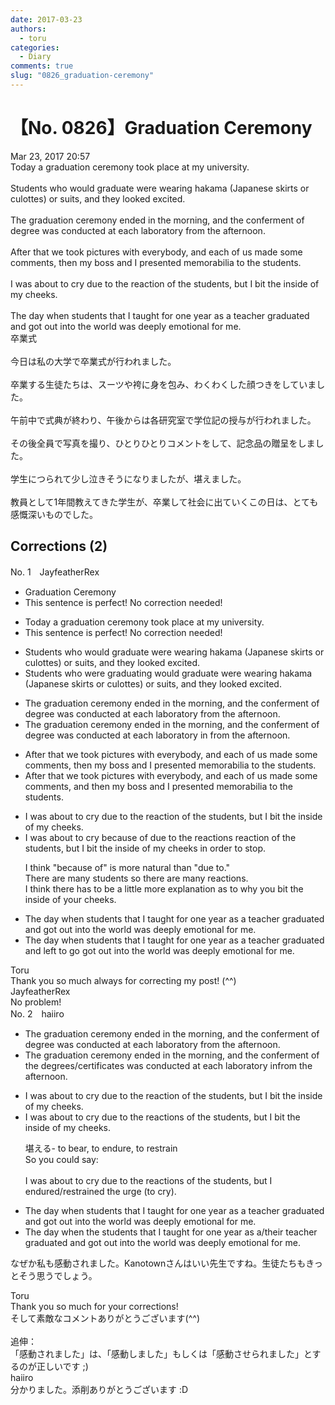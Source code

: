 ```yaml
---
date: 2017-03-23
authors:
  - toru
categories:
  - Diary
comments: true
slug: "0826_graduation-ceremony"
---
```


# 【No. 0826】Graduation Ceremony
<div class="date">Mar 23, 2017 20:57</div>
<div id="post"><div id="body_show_ori">
Today a graduation ceremony took place at my university.<br/><br/>Students who would graduate were wearing hakama (Japanese skirts or culottes) or suits, and they looked excited.<br/><br/>The graduation ceremony ended in the morning, and the conferment of degree was conducted at each laboratory from the afternoon.<br/><br/>After that we took pictures with everybody, and each of us made some comments, then my boss and I presented memorabilia to the students. <br/><br/>I was about to cry due to the reaction of the students, but I bit the inside of my cheeks.<br/><br/>The day when students that I taught for one year as a teacher graduated and got out into the world was deeply emotional for me.
</div></div>

<!-- more -->

<div id="post_ja"><div id="body_show_mo">
卒業式<br/><br/>今日は私の大学で卒業式が行われました。<br/><br/>卒業する生徒たちは、スーツや袴に身を包み、わくわくした顔つきをしていました。<br/><br/>午前中で式典が終わり、午後からは各研究室で学位記の授与が行われました。<br/><br/>その後全員で写真を撮り、ひとりひとりコメントをして、記念品の贈呈をしました。<br/><br/>学生につられて少し泣きそうになりましたが、堪えました。<br/><br/>教員として1年間教えてきた学生が、卒業して社会に出ていくこの日は、とても感慨深いものでした。
</div></div>

## Corrections (2)
<div id="block"><div class="first_name"> No. 1　<span class="just_name">JayfeatherRex</span></div><div id="block2">
<ul class="correction_field">
<li class="incorrect">Graduation Ceremony</li>
<li class="corrected perfect">This sentence is perfect! No correction needed!</li>
</ul>
<ul class="correction_field">
<li class="incorrect">Today a graduation ceremony took place at my university.</li>
<li class="corrected perfect">This sentence is perfect! No correction needed!</li>
</ul>
<ul class="correction_field">
<li class="incorrect">Students who would graduate were wearing hakama (Japanese skirts or culottes) or suits, and they looked excited.</li>
<li class="corrected correct">
Students who <span class="f_red">were graduating </span><span class="sline">would</span> <span class="sline">graduate </span>were wearing hakama (Japanese skirts or culottes) or suits, and they looked excited.
</li>
</ul>
<ul class="correction_field">
<li class="incorrect">The graduation ceremony ended in the morning, and the conferment of degree was conducted at each laboratory from the afternoon.</li>
<li class="corrected correct">
The graduation ceremony ended in the morning, and the conferment of degree was conducted at each laboratory <span class="f_red">in </span><span class="sline">from </span>the afternoon.
</li>
</ul>
<ul class="correction_field">
<li class="incorrect">After that we took pictures with everybody, and each of us made some comments, then my boss and I presented memorabilia to the students.</li>
<li class="corrected correct">
After that we took pictures with everybody, and each of us made some comments, <span class="f_red">and </span>then my boss and I presented memorabilia to the students.
</li>
</ul>
<ul class="correction_field">
<li class="incorrect">I was about to cry due to the reaction of the students, but I bit the inside of my cheeks.</li>
<li class="corrected correct">
I was about to cry <span class="f_red">because of </span><span class="sline">due to </span>the <span class="f_red">reactions </span><span class="sline">reaction </span>of the students, but I bit the inside of my cheeks<span class="f_red"> in order to stop</span>.
<p class="correction_comment">I think "because of" is more natural than "due to."<br/>There are many students so there are many reactions.<br/>I think there has to be a little more explanation as to why you bit the inside of your cheeks.</p>
</li>
</ul>
<ul class="correction_field">
<li class="incorrect">The day when students that I taught for one year as a teacher graduated and got out into the world was deeply emotional for me.</li>
<li class="corrected correct">
The day when students that I taught for one year <span class="sline">as a teacher </span>graduated and <span class="f_red">left to go </span><span class="sline">got out</span> into the world was deeply emotional for me.
</li>
</ul>
</div><div class="name"><span class="just_name">Toru</span><br>
Thank you so much always for correcting my post! (^^)
</div>
<div class="name"><span class="just_name">JayfeatherRex</span><br>
No problem!
</div>
</div>
<div id="block"><div class="first_name"> No. 2　<span class="just_name">haiiro</span></div><div id="block2">
<ul class="correction_field">
<li class="incorrect">The graduation ceremony ended in the morning, and the conferment of degree was conducted at each laboratory from the afternoon.</li>
<li class="corrected correct">
The graduation ceremony ended in the morning, and the conferment of <span class="f_red">the </span>degree<span class="f_red">s/certificates</span> was conducted at each laboratory <span class="f_red">in</span><span class="f_gray"><span class="sline">from</span></span> the afternoon.
</li>
</ul>
<ul class="correction_field">
<li class="incorrect">I was about to cry due to the reaction of the students, but I bit the inside of my cheeks.</li>
<li class="corrected correct">
I was about to cry due to the reaction<span class="f_red">s</span> of the students, but I bit the inside of my cheeks.
<p class="correction_comment">堪える- to bear, to endure, to restrain<br/>So you could say: <br/><br/>I was about to cry due to the reactions of the students, but I endured/restrained the urge (to cry).</p>
</li>
</ul>
<ul class="correction_field">
<li class="incorrect">The day when students that I taught for one year as a teacher graduated and got out into the world was deeply emotional for me.</li>
<li class="corrected correct">
The day when <span class="f_red">the </span>students that I taught for one year as a<span class="f_red">/their</span> teacher graduated and got out into the world was deeply emotional for me.
</li>
</ul>
<p class="comment_small">
 なぜか私も感動されました。Kanotownさんはいい先生ですね。生徒たちもきっとそう思うでしょう。
</p>

</div><div class="name"><span class="just_name">Toru</span><br>
Thank you so much for your corrections!<br/>そして素敵なコメントありがとうございます(^^)<br/><br/>追伸：<br/>「感動されました」は、「感動しました」もしくは「感動させられました」とするのが正しいです ;)
</div>
<div class="name"><span class="just_name">haiiro</span><br>
分かりました。添削ありがとうございます :D
</div>
</div>
